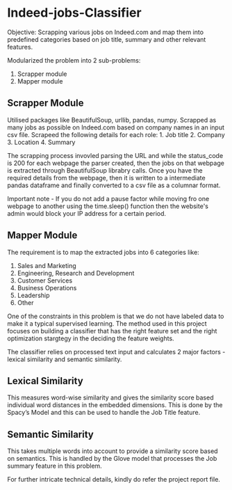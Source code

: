 # Indeed-jobs-Classifier
Objective: Scrapping various jobs on Indeed.com and map them into predefined categories based on job title, summary and other relevant features.

Modularized the problem into 2 sub-problems:
1. Scrapper module
2. Mapper module

## Scrapper Module
Utilised packages like BeautifulSoup, urllib, pandas, numpy. Scrapped as many jobs as possible on Indeed.com based on company names in an input csv file. Scrapeed the following details for each role:
                       1. Job title
                       2. Company
                       3. Location
                       4. Summary
                      
The scrapping process invovled parsing the URL and while the status_code is 200 for each webpage the parser created, then the jobs on that webpage is extracted through BeautifulSoup librabry calls. Once you have the required details from the webpage, then it is written to a intermediate pandas dataframe and finally converted to a csv file as a columnar format.

Important note - If you do not add a pause factor while moving fro one webpage to another using the time.sleep() function then the website's admin would block your IP address for a certain period.

## Mapper Module
The requirement is to map the extracted jobs into 6 categories like:
1. Sales and Marketing
2. Engineering, Research and Development
3. Customer Services
4. Business Operations
5. Leadership
6. Other

One of the constraints in this problem is that we do not have labeled data to make it a typical supervised learning. The method used in this project focuses on building a classifier that has the right feature set and the right optimization stargtegy in the deciding the feature weights.

The classifier relies on processed text input and calculates 2 major factors - lexical similarity and semantic similarity.
## Lexical Similarity
This measures word-wise similarity and gives the similarity score based
individual word distances in the embedded dimensions. This is done by the Spacy’s Model
and this can be used to handle the Job Title feature.
## Semantic Similarity 
This takes multiple words into account to provide a similarity score
based on semantics. This is handled by the Glove model that processes the Job summary
feature in this problem.

For further intricate technical details, kindly do refer the project report file.
